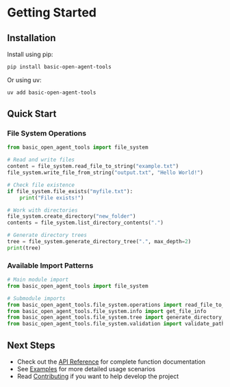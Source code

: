 # Getting Started

## Installation

Install using pip:

```bash
pip install basic-open-agent-tools
```

Or using uv:

```bash
uv add basic-open-agent-tools
```

## Quick Start

### File System Operations

```python
from basic_open_agent_tools import file_system

# Read and write files
content = file_system.read_file_to_string("example.txt")
file_system.write_file_from_string("output.txt", "Hello World!")

# Check file existence
if file_system.file_exists("myfile.txt"):
    print("File exists!")

# Work with directories
file_system.create_directory("new_folder")
contents = file_system.list_directory_contents(".")

# Generate directory trees
tree = file_system.generate_directory_tree(".", max_depth=2)
print(tree)
```

### Available Import Patterns

```python
# Main module import
from basic_open_agent_tools import file_system

# Submodule imports
from basic_open_agent_tools.file_system.operations import read_file_to_string
from basic_open_agent_tools.file_system.info import get_file_info
from basic_open_agent_tools.file_system.tree import generate_directory_tree
from basic_open_agent_tools.file_system.validation import validate_path
```

## Next Steps

- Check out the [API Reference](api-reference.md) for complete function documentation
- See [Examples](examples.md) for more detailed usage scenarios
- Read [Contributing](contributing.md) if you want to help develop the project